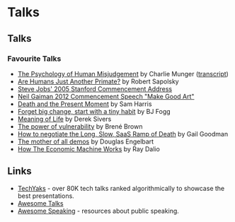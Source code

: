# Talks

## Talks

### Favourite Talks

* [The Psychology of Human Misjudgement](https://www.youtube.com/watch?v=pqzcCfUglws) by Charlie Munger \([transcript](https://web.archive.org/web/20151004200748/http://law.indiana.edu/instruction/profession/doc/16_1.pdf)\)
* [Are Humans Just Another Primate?](https://www.youtube.com/watch?v=YWZAL64E0DI) by Robert Sapolsky
* [Steve Jobs' 2005 Stanford Commencement Address](https://www.youtube.com/watch?v=UF8uR6Z6KLc)
* [Neil Gaiman 2012 Commencement Speech "Make Good Art"](https://www.youtube.com/watch?v=plWexCID-kA)
* [Death and the Present Moment](https://www.youtube.com/watch?v=ITTxTCz4Ums) by Sam Harris
* [Forget big change, start with a tiny habit](https://www.youtube.com/watch?v=AdKUJxjn-R8) by BJ Fogg
* [Meaning of Life](https://www.youtube.com/watch?v=zzcCWEb-tyk) by Derek Sivers
* [The power of vulnerability](https://www.youtube.com/watch?v=iCvmsMzlF7o) by Brené Brown
* [How to negotiate the Long, Slow, SaaS Ramp of Death](https://businessofsoftware.org/2013/02/gail-goodman-constant-contact-how-to-negotiate-the-long-slow-saas-ramp-of-death/) by Gail Goodman
* [The mother of all demos](https://www.youtube.com/watch?v=yJDv-zdhzMY) by Douglas Engelbart
* [How The Economic Machine Works](https://www.youtube.com/watch?v=PHe0bXAIuk0) by Ray Dalio

## Links

* [TechYaks](https://techyaks.com) - over 80K tech talks ranked algorithmically to showcase the best presentations.
* [Awesome Talks](https://github.com/JanVanRyswyck/awesome-talks)
* [Awesome Speaking](https://github.com/matteofigus/awesome-speaking) - resources about public speaking.

